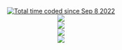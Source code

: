 <div align="center">
  <a href="https://wakatime.com/@29bd1733-45f0-41c0-901e-d6daf49094d4">
    <img src="https://wakatime.com/badge/user/29bd1733-45f0-41c0-901e-d6daf49094d4.svg?style=for-the-badge" alt="Total time coded since Sep 8 2022" />
  </a>
</div>
<div align="center">
  <a href="https://github.com/biancarosa/lastfm-last-played">
    <img src="https://img.shields.io/endpoint?style=for-the-badge&color=151515&url=https://lastfm-last-played.biancarosa.com.br/Fluffy_Bean_/latest-song?format=shields.io" />
  </a>
</div>

<div align="center">
  <img src="https://github-readme-stats.vercel.app/api?username=Fluffy-Bean&show_icons=true&card_width=495&title_color=B7A997&bg_color=151515&text_color=E8E3E3&hide_border=true&icon_color=B7A997&border_radius=0px">
</div>
<div align="center">
  <img src="https://github-readme-stats.vercel.app/api/top-langs/?username=Fluffy-Bean&layout=compact&card_width=495&langs_count=10&title_color=B7A997&bg_color=151515&text_color=E8E3E3&hide_border=true&icon_color=B7A997&border_radius=0px">
</div>
<div align="center">
  <img src="https://github-readme-stats.vercel.app/api/wakatime?username=Fluffy_Bean&layout=compact&title_color=B7A997&bg_color=151515&text_color=E8E3E3&hide_border=true&icon_color=B7A997&langs_count=10&border_radius=0px&range=all_time">
</div>
